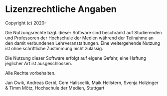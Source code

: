 # Lizenzrechtliche Angaben

Copyright (c) 2020-

Die Nutzungsrechte bzgl. dieser Software sind beschränkt auf Studierenden und Professoren 
der Hochschule der Medien während der Teilnahme an den damit verbundenen Lehrveranstaltungen. 
Eine weitergehende Nutzung ist ohne schriftliche Zustimmung nicht zulässig.

Die Nutzung dieser Software erfolgt auf eigene Gefahr, eine Haftung jeglicher Art ist ausgeschlossen.

Alle Rechte vorbehalten.

Jan Cwik, Andreas Gerbl, Cem Haliscelik, Maik Hellstern, Svenja Holzinger & Timm Mötz,
Hochschule der Medien, Stuttgart
